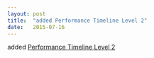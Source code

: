 ```yaml
---
layout: post
title:  "added Performance Timeline Level 2"
date:   2015-07-16
---
```


added <a href="http://www.w3.org/TR/performance-timeline-2/">Performance Timeline Level 2</a>

